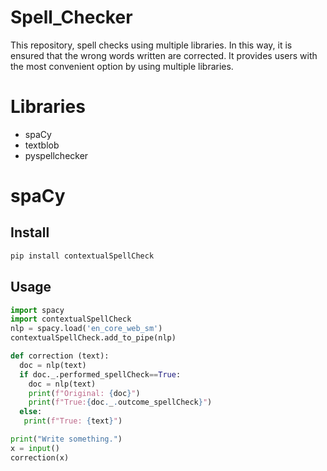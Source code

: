 # Spell_Checker
This repository, spell checks using multiple libraries.
In this way, it is ensured that the wrong words written are corrected.
It provides users with the most convenient option by using multiple libraries.

# Libraries
- spaCy
- textblob
- pyspellchecker
# spaCy
## Install
```python
pip install contextualSpellCheck
```
## Usage
```python
import spacy
import contextualSpellCheck
nlp = spacy.load('en_core_web_sm')
contextualSpellCheck.add_to_pipe(nlp)

def correction (text):
  doc = nlp(text)
  if doc._.performed_spellCheck==True:
    doc = nlp(text)
    print(f"Original: {doc}")
    print(f"True:{doc._.outcome_spellCheck}")
  else:
   print(f"True: {text}")

print("Write something.")
x = input()
correction(x)
```
